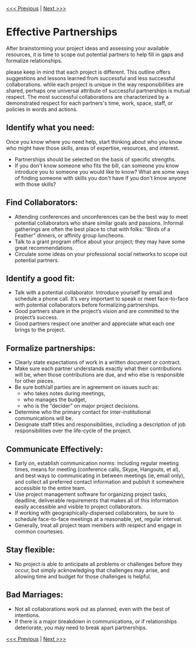 [<<< Previous](07-sustainability.md) | [Next >>>](09-finding-funds.md)

# Effective Partnerships

After brainstorming your project ideas and assessing your available resources, it is time to scope out potential partners to help fill in gaps and formalize relationships. 

please keep in mind that each project is different. This outline offers suggestions and lessons learned from successful and less successful collaborations. while each project is unique in the way responsibilities are shared, perhaps one universal attribute of successful partnerships is mutual respect. The most successful collaborations are characterized by a demonstrated respect for each partners's time, work, space, staff, or policies in words and actions. 

## Identify what you need: 
Once you know where you need help, start thinking about who you know who might have those skills, areas of expertise, resources, and interest. 
* Partnerships should be selected on the basis of specific strengths. 
* If you don't know someone who fits the bill, can someone you know introduce you to someone you would like to know? What are some ways of finding someone with skills you don't have if you don't know anyone with those skills? 

## Find Collaborators:

* Attending conferences and unconferences can be the best way to meet potential collaborators who share similar goals and passions. Informal gatherings are often the best place to chat with folks: “Birds of a Feather” dinners, or affinity group luncheons.
* Talk to a grant program office about your project; they may have some great recommendations.
* Circulate some ideas on your professional social networks to scope out potential partners.

## Identify a good fit:
* Talk with a potential collaborator. Introduce yourself by email and schedule a phone call. It’s very important to speak or meet face-to-face with potential collaborators before formalizing partnerships.
* Good partners share in the project’s vision and are committed to the project’s success.
* Good partners respect one another and appreciate what each one brings to the project.

## Formalize partnerships:
* Clearly state expectations of work in a written document or contract.
* Make sure each partner understands exactly what their contributions will be, when those contributions are due, and who else is responsible for other pieces.
* Be sure both/all parties are in agreement on issues such as:
	* who takes notes during meetings,
	* who manages the budget,
	* who is the “decider” on major project decisions.
* Determine who the primary contact for inter-institutional communications will be.
* Designate staff titles and responsibilities, including a description of job responsibilities over the life-cycle of the project.


## Communicate Effectively:
* Early on, establish communication norms: including regular meeting times, means for meeting (conference calls, Skype, Hangouts, et al), and best ways to communicating in between meetings (ie, email only), and collect all preferred contact information and publish it somewhere accessible to the entire team.
* Use project management software for organizing project tasks, deadline, deliverable requirements that makes all of this information easily accessible and visible to project collaborators.
* If working with geographically-dispersed collaborators, be sure to schedule face-to-face meetings at a reasonable, yet, regular interval.
* Generally, treat all project team members with respect and engage in common courtesies.

## Stay flexible:
* No project is able to anticipate all problems or challenges before they occur, but simply acknowledging that challenges may arise, and allowing time and budget for those challenges is helpful.

## Bad Marriages:

* Not all collaborations work out as planned, even with the best of intentions.
* If there is a major breakdown in communications, or if relationships deteriorate, you may need to break apart partnerships.


[<<< Previous](07-sustainability.md) | [Next >>>](09-finding-funds.md)
